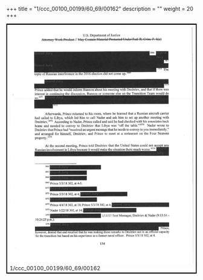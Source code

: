 +++
title = "1/ccc_00100_00199/60_69/00162"
description = ""
weight = 20
+++

<table style="border:2px solid black;max-width:800px;max-height:800px;" 
><tr><td>
<img class="center-fit-jpg"
src="/jpg_/jpg_mueller_report_searchable_162.jpg">
1/ccc_00100_00199/60_69/00162
</img></td></tr></table>
